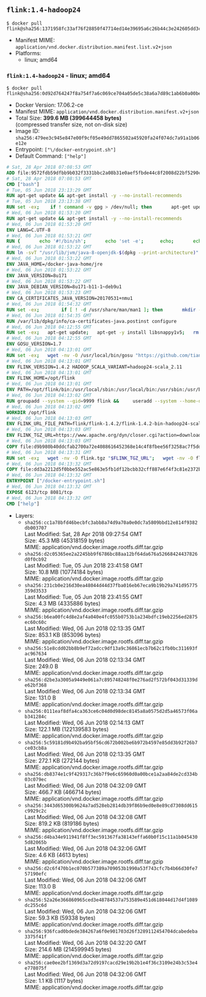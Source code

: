 ## `flink:1.4-hadoop24`

```console
$ docker pull flink@sha256:1371958fc33af76f28850f47714ed14e39695a6c26b44c3e242605dd3c372b9a
```

-	Manifest MIME: `application/vnd.docker.distribution.manifest.list.v2+json`
-	Platforms:
	-	linux; amd64

### `flink:1.4-hadoop24` - linux; amd64

```console
$ docker pull flink@sha256:0d92d764247f8a754f7a6c069ce704a05de5c38a6a7d89c1ab6b0a00be511fb5
```

-	Docker Version: 17.06.2-ce
-	Manifest MIME: `application/vnd.docker.distribution.manifest.v2+json`
-	Total Size: **399.6 MB (399644458 bytes)**  
	(compressed transfer size, not on-disk size)
-	Image ID: `sha256:479ee3c945e847e00f9cf05e49dd7865502a45920fa24f074dc7a91a1b06e12e`
-	Entrypoint: `["\/docker-entrypoint.sh"]`
-	Default Command: `["help"]`

```dockerfile
# Sat, 28 Apr 2018 07:08:53 GMT
ADD file:9572fdb59dfbb9b032f3331bbc2a08b31e0aef5fbde44c8f2008d22bf5290cf2 in / 
# Sat, 28 Apr 2018 07:08:53 GMT
CMD ["bash"]
# Tue, 05 Jun 2018 23:13:29 GMT
RUN apt-get update && apt-get install -y --no-install-recommends 		ca-certificates 		curl 		netbase 		wget 	&& rm -rf /var/lib/apt/lists/*
# Tue, 05 Jun 2018 23:13:38 GMT
RUN set -ex; 	if ! command -v gpg > /dev/null; then 		apt-get update; 		apt-get install -y --no-install-recommends 			gnupg 			dirmngr 		; 		rm -rf /var/lib/apt/lists/*; 	fi
# Wed, 06 Jun 2018 01:53:20 GMT
RUN apt-get update && apt-get install -y --no-install-recommends 		bzip2 		unzip 		xz-utils 	&& rm -rf /var/lib/apt/lists/*
# Wed, 06 Jun 2018 01:53:20 GMT
ENV LANG=C.UTF-8
# Wed, 06 Jun 2018 01:53:21 GMT
RUN { 		echo '#!/bin/sh'; 		echo 'set -e'; 		echo; 		echo 'dirname "$(dirname "$(readlink -f "$(which javac || which java)")")"'; 	} > /usr/local/bin/docker-java-home 	&& chmod +x /usr/local/bin/docker-java-home
# Wed, 06 Jun 2018 01:53:22 GMT
RUN ln -svT "/usr/lib/jvm/java-8-openjdk-$(dpkg --print-architecture)" /docker-java-home
# Wed, 06 Jun 2018 01:53:22 GMT
ENV JAVA_HOME=/docker-java-home/jre
# Wed, 06 Jun 2018 01:53:22 GMT
ENV JAVA_VERSION=8u171
# Wed, 06 Jun 2018 01:53:22 GMT
ENV JAVA_DEBIAN_VERSION=8u171-b11-1~deb9u1
# Wed, 06 Jun 2018 01:53:23 GMT
ENV CA_CERTIFICATES_JAVA_VERSION=20170531+nmu1
# Wed, 06 Jun 2018 01:54:32 GMT
RUN set -ex; 		if [ ! -d /usr/share/man/man1 ]; then 		mkdir -p /usr/share/man/man1; 	fi; 		apt-get update; 	apt-get install -y --no-install-recommends 		openjdk-8-jre="$JAVA_DEBIAN_VERSION" 		ca-certificates-java="$CA_CERTIFICATES_JAVA_VERSION" 	; 	rm -rf /var/lib/apt/lists/*; 		[ "$(readlink -f "$JAVA_HOME")" = "$(docker-java-home)" ]; 		update-alternatives --get-selections | awk -v home="$(readlink -f "$JAVA_HOME")" 'index($3, home) == 1 { $2 = "manual"; print | "update-alternatives --set-selections" }'; 	update-alternatives --query java | grep -q 'Status: manual'
# Wed, 06 Jun 2018 01:54:35 GMT
RUN /var/lib/dpkg/info/ca-certificates-java.postinst configure
# Wed, 06 Jun 2018 04:12:55 GMT
RUN set -ex;   apt-get update;   apt-get -y install libsnappy1v5;   rm -rf /var/lib/apt/lists/*
# Wed, 06 Jun 2018 04:12:55 GMT
ENV GOSU_VERSION=1.7
# Wed, 06 Jun 2018 04:13:01 GMT
RUN set -ex;   wget -nv -O /usr/local/bin/gosu "https://github.com/tianon/gosu/releases/download/$GOSU_VERSION/gosu-$(dpkg --print-architecture)";   wget -nv -O /usr/local/bin/gosu.asc "https://github.com/tianon/gosu/releases/download/$GOSU_VERSION/gosu-$(dpkg --print-architecture).asc";   export GNUPGHOME="$(mktemp -d)";   gpg --keyserver ha.pool.sks-keyservers.net --recv-keys B42F6819007F00F88E364FD4036A9C25BF357DD4;   gpg --batch --verify /usr/local/bin/gosu.asc /usr/local/bin/gosu;   rm -rf "$GNUPGHOME" /usr/local/bin/gosu.asc;   chmod +x /usr/local/bin/gosu;   gosu nobody true
# Wed, 06 Jun 2018 04:13:01 GMT
ENV FLINK_VERSION=1.4.2 HADOOP_SCALA_VARIANT=hadoop24-scala_2.11
# Wed, 06 Jun 2018 04:13:01 GMT
ENV FLINK_HOME=/opt/flink
# Wed, 06 Jun 2018 04:13:01 GMT
ENV PATH=/opt/flink/bin:/usr/local/sbin:/usr/local/bin:/usr/sbin:/usr/bin:/sbin:/bin
# Wed, 06 Jun 2018 04:13:02 GMT
RUN groupadd --system --gid=9999 flink &&     useradd --system --home-dir $FLINK_HOME --uid=9999 --gid=flink flink
# Wed, 06 Jun 2018 04:13:02 GMT
WORKDIR /opt/flink
# Wed, 06 Jun 2018 04:13:03 GMT
ENV FLINK_URL_FILE_PATH=flink/flink-1.4.2/flink-1.4.2-bin-hadoop24-scala_2.11.tgz
# Wed, 06 Jun 2018 04:13:03 GMT
ENV FLINK_TGZ_URL=https://www.apache.org/dyn/closer.cgi?action=download&filename=flink/flink-1.4.2/flink-1.4.2-bin-hadoop24-scala_2.11.tgz FLINK_ASC_URL=https://www.apache.org/dist/flink/flink-1.4.2/flink-1.4.2-bin-hadoop24-scala_2.11.tgz.asc
# Wed, 06 Jun 2018 04:13:03 GMT
COPY file:d9b980b40ddcfab2700a72e4088616452368e14c4f8fbee56f3258ac7f5dd913 in /KEYS 
# Wed, 06 Jun 2018 04:13:31 GMT
RUN set -ex;   wget -nv -O flink.tgz "$FLINK_TGZ_URL";   wget -nv -O flink.tgz.asc "$FLINK_ASC_URL";     export GNUPGHOME="$(mktemp -d)";   gpg --import /KEYS;   gpg --batch --verify flink.tgz.asc flink.tgz;   rm -rf "$GNUPGHOME" flink.tgz.asc;     tar -xf flink.tgz --strip-components=1;   rm flink.tgz;     chown -R flink:flink .;
# Wed, 06 Jun 2018 04:13:32 GMT
COPY file:dd3a2212d5f0bbe552ac5e863e5fb1df12bcbb32cff887e6f4f3c81e2372b6c1 in / 
# Wed, 06 Jun 2018 04:13:32 GMT
ENTRYPOINT ["/docker-entrypoint.sh"]
# Wed, 06 Jun 2018 04:13:32 GMT
EXPOSE 6123/tcp 8081/tcp
# Wed, 06 Jun 2018 04:13:32 GMT
CMD ["help"]
```

-	Layers:
	-	`sha256:cc1a78bfd46becbfc3abb8a74d9a70a0e0dc7a5809bbd12e814f9382db003707`  
		Last Modified: Sat, 28 Apr 2018 09:27:54 GMT  
		Size: 45.3 MB (45318159 bytes)  
		MIME: application/vnd.docker.image.rootfs.diff.tar.gzip
	-	`sha256:d2c05365ee2a2245bb9f6786bc88aa12bf64da676a52668424437826d0f0cb92`  
		Last Modified: Tue, 05 Jun 2018 23:41:58 GMT  
		Size: 10.8 MB (10774184 bytes)  
		MIME: application/vnd.docker.image.rootfs.diff.tar.gzip
	-	`sha256:231cb0e216d30ea48044d44d37fba016eb67eca9b19b29a741d95775359d3533`  
		Last Modified: Tue, 05 Jun 2018 23:41:55 GMT  
		Size: 4.3 MB (4335886 bytes)  
		MIME: application/vnd.docker.image.rootfs.diff.tar.gzip
	-	`sha256:b6ea00fc4d8e2af4a040e4fc055b0753b1a234bdfc19eb2256ed2875ec60c60c`  
		Last Modified: Wed, 06 Jun 2018 02:13:35 GMT  
		Size: 853.1 KB (853096 bytes)  
		MIME: application/vnd.docker.image.rootfs.diff.tar.gzip
	-	`sha256:51e8cdd02bb8b9ef72adcc9df13a9c36861ecb7b62c1fb0bc311693fac967634`  
		Last Modified: Wed, 06 Jun 2018 02:13:34 GMT  
		Size: 249.0 B  
		MIME: application/vnd.docker.image.rootfs.diff.tar.gzip
	-	`sha256:d2be3a3005a9449e061a7c895748248f0e276ad2f572bf043d31339de62bf368`  
		Last Modified: Wed, 06 Jun 2018 02:13:34 GMT  
		Size: 131.0 B  
		MIME: application/vnd.docker.image.rootfs.diff.tar.gzip
	-	`sha256:0111eaf8dfa4ca363ce6c04d0d98dec8145a8a0575d2d5a46573f06ab341284c`  
		Last Modified: Wed, 06 Jun 2018 02:14:13 GMT  
		Size: 122.1 MB (122139583 bytes)  
		MIME: application/vnd.docker.image.rootfs.diff.tar.gzip
	-	`sha256:5c59181d9b492ba95bf56cd672b002be6b972b4597e85dd3b92f26b7ce03cb8a`  
		Last Modified: Wed, 06 Jun 2018 02:13:35 GMT  
		Size: 272.1 KB (272144 bytes)  
		MIME: application/vnd.docker.image.rootfs.diff.tar.gzip
	-	`sha256:db8374e1c9f429317c36b7f9e6c65960d0a00bce1a2aa84de2cd334b03c079ec`  
		Last Modified: Wed, 06 Jun 2018 04:32:09 GMT  
		Size: 466.7 KB (466714 bytes)  
		MIME: application/vnd.docker.image.rootfs.diff.tar.gzip
	-	`sha256:3443d65300b9624a7ad528eb2814db39f86b9ed0e8e89cd7308dd615c9929c2c`  
		Last Modified: Wed, 06 Jun 2018 04:32:08 GMT  
		Size: 819.2 KB (819186 bytes)  
		MIME: application/vnd.docker.image.rootfs.diff.tar.gzip
	-	`sha256:d4ba34e911941f8ff3ec591367fa38143effa60b0f15c11a1b0454305d82065b`  
		Last Modified: Wed, 06 Jun 2018 04:32:06 GMT  
		Size: 4.6 KB (4613 bytes)  
		MIME: application/vnd.docker.image.rootfs.diff.tar.gzip
	-	`sha256:d2c6f470b1ec070b577389a709053b1990a53f743cfc7b4b66d30fe757190efc`  
		Last Modified: Wed, 06 Jun 2018 04:32:06 GMT  
		Size: 113.0 B  
		MIME: application/vnd.docker.image.rootfs.diff.tar.gzip
	-	`sha256:52a26e366860965ced3e48784537a753589e451d618044d17d4f1089dc255c6d`  
		Last Modified: Wed, 06 Jun 2018 04:32:06 GMT  
		Size: 59.3 KB (59338 bytes)  
		MIME: application/vnd.docker.image.rootfs.diff.tar.gzip
	-	`sha256:936fcad0bdede384267a6f0e901703d26f3289112454704dcabedeba3375f41f`  
		Last Modified: Wed, 06 Jun 2018 04:32:20 GMT  
		Size: 214.6 MB (214599945 bytes)  
		MIME: application/vnd.docker.image.rootfs.diff.tar.gzip
	-	`sha256:cae0ee2bf1369d3a72d9197cacd29e19b2b1e4f36c3109e24b3c53e4e778075f`  
		Last Modified: Wed, 06 Jun 2018 04:32:06 GMT  
		Size: 1.1 KB (1117 bytes)  
		MIME: application/vnd.docker.image.rootfs.diff.tar.gzip
